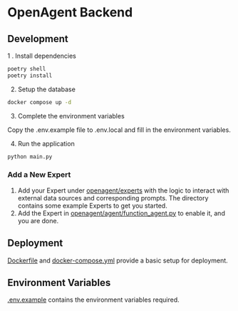 # OpenAgent Backend

## Development

1 . Install dependencies

```bash
poetry shell
poetry install
```

2. Setup the database

```bash
docker compose up -d
```

3. Complete the environment variables

Copy the .env.example file to .env.local and fill in the environment variables.

4. Run the application

```bash
python main.py
```

### Add a New Expert

1. Add your Expert under [openagent/experts](./openagent/experts) with the logic to interact with external data sources and corresponding prompts. The directory contains some example Experts to get you started.
2. Add the Expert in [openagent/agent/function_agent.py](./openagent/agent/function_agent.py) to enable it, and you are done.

## Deployment

[Dockerfile](./Dockerfile) and [docker-compose.yml](./docker-compose.yml) provide a basic setup for deployment.

## Environment Variables

[.env.example](./.env.example) contains the environment variables required.
